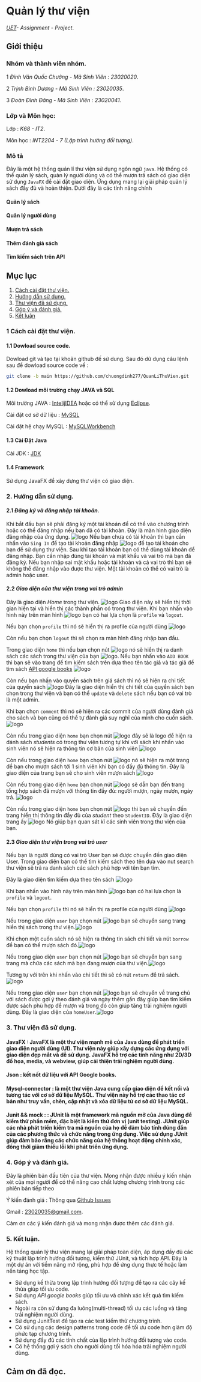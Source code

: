 # Quản lý thư viện
*[UET](https://uet.vnu.edu.vn)- Assignment - Project*.

## Giới thiệu

### Nhóm và thành viên nhóm.

  1 *Đinh Văn Quốc Chưởng - Mã Sinh Viên : 23020020*.
  
  2 *Trịnh Bình Dương     - Mã Sinh Viên : 23020035*.
  
  3 *Đoàn Đình Đăng       - Mã Sinh Viên : 23020041*.

### Lớp và Môn học:

  Lớp : *K68 - IT2*.

  Môn học : *INT2204 - 7 (Lập trình hướng đối tượng)*.
### Mô tả
  Đây là một hệ thống quản lí thư viện sử dụng ngôn ngữ `java`. Hệ thống có thể quản lý sách, quản lý người dùng và có thể mượn trả sách có giao diện sử dụng `JavaFX` để cài đặt giao diện. Ứng dụng mang lại giải pháp quản lý sách đầy đủ và hoàn thiện. Dưới đây là các tính năng chính 
  #### Quản lý sách
  #### Quản lý người dùng
  #### Mượn trả sách
  #### Thêm đánh giá sách
  #### Tìm kiếm sách trên API
## Mục lục
1. [ Cách cài đặt thư viện.](#1-cách-cài-đặt-thư-viện)
2. [ Hướng dẫn sử dung.](#2-hướng-dẫn-sử-dụng)
3. [ Thư viện đã sử dụng.](#3-thư-viện-đã-sử-dụng)
4. [ Góp ý và đánh giá.](#4-góp--ý-và-đánh-giá)
5. [ Kết luận](#5-kết-luận)
  
### 1 Cách cài đặt thư viện.
#### 1.1 Dowload source code.
  Dowload git và tạo tại khoản github đế sử dung. Sau đó dử dụng câu lệnh sau để dowload source code về : 

```bash
git clone -b main https://github.com/chuongdinh277/QuanLiThuVien.git
```
#### 1.2 Dowload môi trường chạy JAVA và SQL

  Môi trường JAVA : [IntelijIDEA](https://www.jetbrains.com/idea/download/?section=windows)
  hoặc có thể sử dụng [Eclipse](https://www.eclipse.org/downloads/).
  
  Cài đặt cơ sở dữ liệu : [MySQL](https://www.mysql.com/downloads)

  Cài đặt hệ chạy MySQL : [MySQLWorkbench](https://dev.mysql.com/downloads/workbench/)

#### 1.3 Cài Đặt Java

  Cài JDK : [JDK](https://www.oracle.com/java/technologies/downloads/)
  
#### 1.4 Framework

  Sử dụng JavaFX để xây dựng thư viện có giao diện.
### 2. Hướng dẫn sử dụng.

#### 2.1 *Đăng ký và đăng nhập tài khoản.*
Khi bắt đầu bạn sẽ phải đăng ký một tài khoản để có thể vào chương trình hoặc có thể đăng nhập nếu bạn đã có tài khoản. Đây là màn hình giao diện đăng nhập của ứng dụng. ![logo](https://github.com/dangdd2208/readmeIsReal/blob/main/Screenshot%202024-11-30%20211112.png) Nếu bạn chưa có tài khoản thì bạn cần nhấn vào `Sing In` để tạo tài khoản đăng nhập ![logo](https://github.com/dangdd2208/readmeIsReal/blob/main/Screenshot%202024-11-30%20214905.png) để tạo tài khoản cho bạn để sử dụng thư viện. Sau khi tạo tài khoản bạn có thể dùng tài khoản để đăng nhập. Bạn cần nhập đúng tài khoản và mật khẩu và vai trò mà bạn đã đăng ký. Nếu bạn nhập sai mật khẩu hoặc tài khoản và cả vai trò thì bạn sẽ không thể đăng nhập vào được thư viện. Một tài khoản có thể có vai trò là admin hoặc user.
#### 2.2 *Giao diện của thư viện trong vai trò admin*
  Đây là giao diện *Home* trong thư viện. ![logo](https://github.com/dangdd2208/readmeIsReal/blob/main/Screenshot%202024-12-01%20133729.png) Giao diện này sẽ hiển thị thời gian hiện tại và hiển thị các thành phần có trong thư viện. Khi bạn nhấn vào hình này trên màn hình ![logo](https://github.com/dangdd2208/readmeIsReal/blob/main/Screenshot%202024-11-30%20220246.png) bạn có hai lựa chọn là  `profile` và `logout`.
  
  Nếu bạn chọn `profile` thì nó sẽ hiển thị ra profile của người dùng ![logo](https://github.com/dangdd2208/readmeIsReal/blob/main/Screenshot%202024-12-01%20140402.png)
  
  Còn nếu bạn chọn `logout` thì sẽ chọn ra màn hình đăng nhập ban đầu.

  Trong giao diện `home` thì nếu bạn chọn nút ![logo](https://github.com/dangdd2208/readmeIsReal/blob/main/Screenshot%202024-11-30%20222637.png) nó sẽ hiển thị ra danh sách các sách trong thư viện của bạn ![logo](https://github.com/dangdd2208/readmeIsReal/blob/main/Screenshot%202024-11-30%20222419.png). Nếu bạn nhấn vào `ADD BOOK` thì bạn sẽ vào trang để tìm kiếm sách trên dựa theo tên tác giả và tác giả để tìm sách [API google books](https://developers.google.com/books?hl=vi) ![logo](https://github.com/dangdd2208/readmeIsReal/blob/main/Screenshot%202024-12-01%20133714.png)

  Còn nếu bạn nhấn vào quyền sách trên giá sách thì nó sẽ hiện ra chi tiết của quyển sách ![logo](https://github.com/dangdd2208/readmeIsReal/blob/main/Screenshot%202024-11-30%20223921.png) Đây là giao diện hiển thị chi tiết của quyển sách bạn chọn trong thư viện và bạn có thể `update` và `delete` sách nếu bạn có vai trò là một admin. 
  
  Khi bạn chọn `comment` thì nó sẽ hiện ra các commit của người dùng đánh giá cho sách và bạn cũng có thể tự đánh giá suy nghĩ của mình cho cuốn sách.![logo](https://github.com/dangdd2208/readmeIsReal/blob/main/Screenshot%202024-11-30%20224126.png) 

  Còn nếu trong giao diện `home` bạn chọn nút ![logo](https://github.com/dangdd2208/readmeIsReal/blob/main/Screenshot%202024-11-30%20222643.png) đây sẽ là logo để hiện ra dánh sách *students* có trong thư viện tương tự khi với sách khi nhấn vào sinh viên nó sẽ hiện ra thông tin cơ bản của sinh viên ![logo](https://github.com/dangdd2208/readmeIsReal/blob/main/Screenshot%202024-12-01%20134453.png)

  Còn nếu trong giao diện `home` bạn chọn nút ![logo](https://github.com/dangdd2208/readmeIsReal/blob/main/Screenshot%202024-11-30%20222641.png) nó sẽ hiện ra một trang để bạn cho mượn sách tới 1 sinh viên khi bạn có đầy đủ thông tin. Đây là giao diện của trang bạn sẽ cho sinh viên mượn sách ![logo](https://github.com/dangdd2208/readmeIsReal/blob/main/Screenshot%202024-12-01%20134442.png)

  Còn nếu trong giao diện `home` bạn chọn nút ![logo](https://github.com/dangdd2208/readmeIsReal/blob/main/Screenshot%202024-11-30%20222647.png) sẽ dẫn bạn đến trang tổng hợp sách đã mượn với thông tin đầy đủ: người mượn, ngày mượn, ngày trả. ![logo](https://github.com/dangdd2208/readmeIsReal/blob/main/Screenshot%202024-12-01%20134507.png)

  Còn nếu trong giao diện `home` bạn chọn nút ![logo](https://github.com/dangdd2208/readmeIsReal/blob/main/Screenshot%202024-11-30%20222651.png) thì bạn sẽ chuyển đến trang hiển thị thông tin đầy đủ của *student* theo `StudentID`. Đây là giao diện trang ấy ![logo](https://github.com/dangdd2208/readmeIsReal/blob/main/Screenshot%202024-12-01%20135029.png) Nó giúp bạn quan sát kĩ các sinh viên trong thư viện của bạn.

#### 2.3 *Giao diện thư viện trong vai trò user*
  
   Nếu bạn là người dùng có vai trò User bạn sẽ được chuyển đến giao diện User.  Trong giao diện bạn có thể tìm kiếm sách theo tên dựa vào nut search thư viện sẽ trả ra danh sách các sách phù hợp với tên bạn tìm.

   Đây là giao diện tìm kiếm dựa theo tên sách ![logo](https://github.com/dangdd2208/readmeIsReal/blob/main/z6085985622441_5308d0fc13f7fe1a262b2a4d9b0ec47e.jpg)
   
   Khi bạn nhấn vào hình này trên màn hình ![logo](https://github.com/dangdd2208/readmeIsReal/blob/main/Screenshot%202024-11-30%20220246.png) bạn có hai lựa chọn là  `profile` và `logout`.
  
  Nếu bạn chọn `profile` thì nó sẽ hiển thị ra profile của người dùng ![logo](https://github.com/dangdd2208/readmeIsReal/blob/main/Screenshot%202024-12-01%20133807.png)
   
  Nếu trong giao diện `user` bạn chọn nút ![logo](https://github.com/dangdd2208/readmeIsReal/blob/main/Screenshot%202024-11-30%20235357.png) bạn sẽ chuyển sang trang hiển thị sách trong thư viện.![logo](https://github.com/dangdd2208/readmeIsReal/blob/main/z6085977309418_a7a54331db4620bff03bd53c9b9c7587.jpg) 
  
  Khi chọn một cuốn sách nó sẽ hiện ra thông tin sách chi tiết và nút `borrow` để bạn có thể mượn sách đó.![logo](https://github.com/dangdd2208/readmeIsReal/blob/main/Screenshot%202024-12-01%20095306.png)

  Nếu trong giao diện `user` bạn chọn nút ![logo](https://github.com/dangdd2208/readmeIsReal/blob/main/Screenshot%202024-11-30%20235737.png) bạn sẽ chuyển bạn sang trang mà chứa các sách mà bạn đang mượn của thư viện.![logo](https://github.com/dangdd2208/readmeIsReal/blob/main/z6085978562130_1b443e7ebcf7318082e7cc93bbc8a877.jpg)
  
  Tương tự với trên khi nhấn vào chi tiết thì sẽ có nút `return` để trả sách.![logo](https://github.com/dangdd2208/readmeIsReal/blob/main/Screenshot%202024-12-01%20095532.png)

  Nếu trong giao diện `user` bạn chọn nút ![logo](https://github.com/dangdd2208/readmeIsReal/blob/main/Screenshot%202024-12-01%20135245.png) bạn sẽ chuyển về trang chủ với sách được gợi ý theo đánh giá và ngày thêm gần đây giúp bạn tìm kiếm được sách phù hợp để mượn và trong đó còn giúp tăng trải nghiệm người dùng. Đây là giao diện của  `homeUser`.![logo](https://github.com/dangdd2208/readmeIsReal/blob/main/z6085976051438_56d1a77c2e813ecc0e56f26e388cb4b2.jpg)

### 3. Thư viện đã sử dụng.

#### JavaFX :  JavaFX là một thư viện mạnh mẽ của Java dùng để phát triển giao diện người dùng (UI). Thư viện này giúp xây dựng các ứng dụng với giao diện đẹp mắt và dễ sử dụng. JavaFX hỗ trợ các tính năng như 2D/3D đồ họa, media, và webview, giúp cải thiện trải nghiệm người dùng.

#### Json : kết nốt dữ liệu với API Google books.

#### Mysql-connector : là một thư viện Java cung cấp giao diện để kết nối và tương tác với cơ sở dữ liệu MySQL. Thư viện này hỗ trợ các thao tác cơ bản như truy vấn, chèn, cập nhật và xóa dữ liệu từ cơ sở dữ liệu MySQL.

#### Junit && mock : : JUnit là một framework mã nguồn mở của Java dùng để kiểm thử phần mềm, đặc biệt là kiểm thử đơn vị (unit testing). JUnit giúp các nhà phát triển kiểm tra mã nguồn của họ để đảm bảo tính đúng đắn của các phương thức và chức năng trong ứng dụng. Việc sử dụng JUnit giúp đảm bảo rằng các chức năng của hệ thống hoạt động chính xác, đồng thời giảm thiểu lỗi khi phát triển ứng dụng.

### 4. Góp  ý và đánh giá.
  Đây là phiên bản đầu tiên của thư viện. Mong nhận được nhiều ý kiến nhận xét của mọi người để có thể nâng cao chất lượng chương trình trong các phiên bản tiếp theo

  Ý kiến đánh giá : Thông qua [Github Issues](https://github.com/chuongdinh277) 
  
  Gmail : 23020035@gmail.com.

  Cảm ơn các ý kiến đánh giá và mong nhận được thêm các đánh giá.
### 5. Kết luận.
 Hệ thống quản lý thư viện mang lại giải pháp toàn diện, áp dụng đầy đủ các kỹ thuật lập trình hướng đối tượng, kiểm thử JUnit, và tích hợp API. Đây là một dự án với tiềm năng mở rộng, phù hợp để ứng dụng thực tế hoặc làm nền tảng học tập.
- Sử dụng kế thừa trong lập trình hướng đối tượng để tạo ra các cây kế thừa giúp tối ưu code.
- Sử dụng *API google books* giúp tối ưu và chính xác kết quả tìm kiếm sách.
- Ngoài ra còn sử dụng đa luông(multi-thread) tối ưu các luồng và tăng trải nghiệm người dùng.
- Sử dụng JunitTest để tạo ra các test kiểm thử chương trình.
- Có sử dụng các design patterns trong code để tối ưu code hơn giảm độ phức tạp chương trình.
- Sử dụng đầy đủ các tính chất của lập trình hướng đối tượng vào code.
- Có hệ thống gợi ý sách cho người dùng tối hóa hóa trải nghiệm người dùng.

## Cảm ơn đã đọc.
